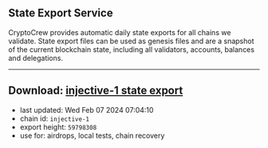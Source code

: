 ## State Export Service
CryptoCrew provides automatic daily state exports for all chains we validate. State export files can be used as genesis files and are a snapshot of the current blockchain state, including all validators, accounts, balances and delegations.

---
**Download: [injective-1 state export](https://dl.ccvalidators.com/SERVICE/injective/injective-1_export_59798308.json)**
---

- last updated: Wed Feb 07 2024 07:04:10
- chain id: `injective-1`
- export height: `59798308`
- use for: airdrops, local tests, chain recovery
